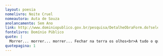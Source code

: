 ```yaml
---
layout: poesia
nomelivro: Noite Cruel
nomeautora: Auta de Souza
anolancamento: Sem Ano
link: http://www.dominiopublico.gov.br/pesquisa/DetalheObraForm.do?select_action=&co_obra=81875
fontelivro: Domínio Público
quote: |
  Morrer... morrer... morrer... Fechar na terra os olhos<br>A tudo o que se ama, a tudo o que se adora;<br>E nunca mais ouvir a música sonora<br>Da ilusão a cantar da vida nos refolhos...
quotepagina: 1
---
```


